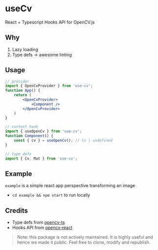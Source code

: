 # useCv
React + Typescript Hooks API for OpenCV.js

## Why

1. Lazy loading
2. Type defs -> awesome linting

## Usage

```jsx
// provider
import { OpenCvProvider } from 'use-cv';
function App() {
    return (
        <OpenCvProvider>
            <Component />
        </OpenCvProvider>
    )
}

// context hook
import { useOpenCv } from 'use-cv';
function Component() {
    const { cv } = useOpenCv(); // Cv | undefined
}

// type defs
import { Cv, Mat } from 'use-cv';
```

## Example
`example` is a simple react app perspective transforming an image
- `cd example && npm start` to run locally

## Credits

- Type defs from [opencv-ts](https://www.npmjs.com/package/opencv-ts)
- Hooks API from [opencv-react](https://www.npmjs.com/package/opencv-react)

> Note: this package is not actively maintained. It is highly useful and hence we made it public. Feel free to clone, modify and republish.
